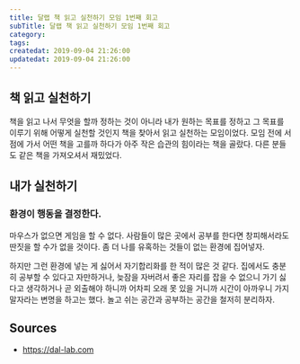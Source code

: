 ```yaml
---
title: 달랩 책 읽고 실천하기 모임 1번째 회고
subTitle: 달랩 책 읽고 실천하기 모임 1번째 회고
category: 
tags: 
createdat: 2019-09-04 21:26:00
updatedat: 2019-09-04 21:26:00
---
```


## 책 읽고 실천하기

책을 읽고 나서 무엇을 할까 정하는 것이 아니라 내가 원하는 목표를 정하고 그 목표를
이루기 위해 어떻게 실천할 것인지 책을 찾아서 읽고 실천하는 모임이었다. 모임 전에
서점에 가서 어떤 책을 고를까 하다가 아주 작은 습관의 힘이라는 책을 골랐다. 다른
분들도 같은 책을 가져오셔서 재밌었다. 

## 내가 실천하기

### 환경이 행동을 결정한다.

마우스가 없으면 게임을 할 수 없다. 사람들이 많은 곳에서 공부를 한다면 창피해서라도 딴짓을 할 수가 없을
것이다. 좀 더 나를 유혹하는 것들이 없는 환경에 집어넣자.  

하지만 그런 환경에 넣는 게 싫어서 자기합리화를 한 적이 많은 것 같다. 집에서도 충분히 공부할 수 있다고 
자만하거나, 늦잠을 자버려서 좋은 자리를 잡을 수 없으니 가기 싫다고 생각하거나 곧 외출해야 하니까 어차피 
오래 못 있을 거니까 시간이 아까우니 가지 말자라는 변명을 하고는 했다. 놀고 쉬는 공간과 공부하는 공간을 
철저히 분리하자.

## Sources

* <https://dal-lab.com>